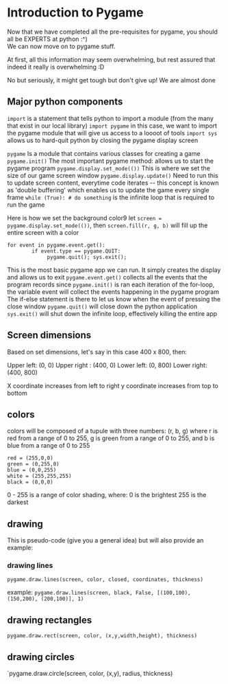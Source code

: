 # Introduction to Pygame

Now that we have completed all the pre-requisites for pygame, you should all be EXPERTS at python :^) \
We can now move on to pygame stuff.

At first, all this information may seem overwhelming, but rest assured that indeed it really is overwhelming :D

No but seriously, it might get tough but don't give up! We are almost done

## Major python components

`import` is a statement that tells python to import a module (from the many that exist in our local library)
`import pygame` in this case, we want to import the pygame module that will give us access to a loooot of tools
`import sys` allows us to hard-quit python by closing the pygame display screen

`pygame` Is a module that contains various classes for creating a game
`pygame.init()` The most important pygame method: allows us to start the pygame program
`pygame.display.set_mode(())` This is where we set the size of our game screen window
`pygame.display.update()` Need to run this to update screen content, everytime code iterates -- this concept is known as 'double buffering' which enables us to update the game every single frame
`while (True): # do something` is the infinite loop that is required to run the game

Here is how we set the background color9
let `screen = pygame.display.set_mode(())`, then `screen.fill(r, g, b)` will fill up the entire screen with a color


```
for event in pygame.event.get():
        if event.type == pygame.QUIT:
             pygame.quit(); sys.exit();
```
This is the most basic pygame app we can run. It simply creates the display and allows us to exit
`pygame.event.get()` collects all the events that the program records since `pygame.init()` is ran
each iteration of the for-loop, the variable event will collect the events happening in the pygame program
The if-else statement is there to let us know when the event of pressing the close window
`pygame.quit()` will close down the python application
`sys.exit()` will shut down the infinite loop, effectively killing the entire app
    

## Screen dimensions
Based on set dimensions, let's say in this case 400 x 800, then:

Upper left: (0, 0)
Upper right : (400, 0)
Lower left: (0, 800)
Lower right: (400, 800)

X coordinate increases from left to right
y coordinate increases from top to bottom

## colors
colors will be composed of a tupule with three numbers: (r, b, g)
where r is red from a range of 0 to 255, g is green from a range of 0 to 255, and b is blue from a range of 0 to 255

```
red = (255,0,0)
green = (0,255,0)
blue = (0,0,255)
white = (255,255,255)
black = (0,0,0)
```
0 - 255 is a range of color shading, where:
0 is the brightest
255 is the darkest


## drawing

This is pseudo-code (give you a general idea) but will also provide an example:

### drawing lines
`pygame.draw.lines(screen, color, closed, coordinates, thickness)`

example: `pygame.draw.lines(screen, black, False, [(100,100), (150,200), (200,100)], 1)`

## drawing rectangles
`pygame.draw.rect(screen, color, (x,y,width,height), thickness)`

## drawing circles
`pygame.draw.circle(screen, color, (x,y), radius, thickness)



